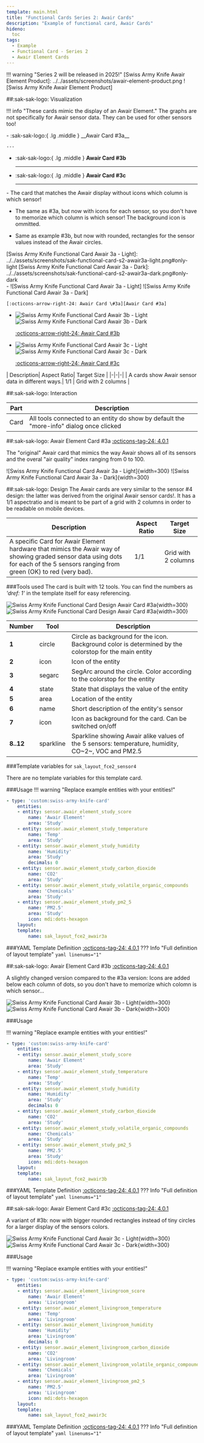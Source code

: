 ```yaml
---
template: main.html
title: "Functional Cards Series 2: Awair Cards"
description: "Example of functional card, Awair Cards"
hideno:
  toc
tags:
  - Example
  - Functional Card - Series 2
  - Awair Element Cards
---
```

<!-- GT/GL -->
!!! warning "Series 2 will be released in 2025!"
[Swiss Army Knife Awair Element Product]: ../../assets/screenshots/awair-element-product.png
![Swiss Army Knife Awair Element Product]

##:sak-sak-logo: Visualization


!!! info "These cards mimic the display of an Awair Element."
    The graphs are not specifically for Awair sensor data. They can be used for other sensors too! 
<div class="poep" markdown>
<div class="grid cards toprow col3" markdown>
-   :sak-sak-logo:{ .lg .middle } __Awair Card #3a__

    ---

-   :sak-sak-logo:{ .lg .middle } __Awair Card #3b__

    ---

-   :sak-sak-logo:{ .lg .middle } __Awair Card #3c__

    ---
</div>
<div class="grid cards middlerow col3" markdown>
-    The card that matches the Awair display without icons which column is which sensor!

-    The same as #3a, but now with icons for each sensor, so you don't have to memorize which column is which sensor!
    The background icon is ommitted.

-    Same as example #3b, but now with rounded, rectangles for the sensor values instead of the Awair circles.

</div>
[Swiss Army Knife Functional Card Awair 3a - Light]: ../../assets/screenshots/sak-functional-card-s2-awair3a-light.png#only-light
[Swiss Army Knife Functional Card Awair 3a - Dark]: ../../assets/screenshots/sak-functional-card-s2-awair3a-dark.png#only-dark

[Swiss Army Knife Functional Card Awair 3b - Light]: ../../assets/screenshots/sak-functional-card-s2-awair3b-light.png#only-light
[Swiss Army Knife Functional Card Awair 3b - Dark]: ../../assets/screenshots/sak-functional-card-s2-awair3b-dark.png#only-dark

[Swiss Army Knife Functional Card Awair 3c - Light]: ../../assets/screenshots/sak-functional-card-s2-awair3c-1-light.png#only-light
[Swiss Army Knife Functional Card Awair 3c - Dark]: ../../assets/screenshots/sak-functional-card-s2-awair3c-1-dark.png#only-dark

<div class="grid cards bottomrow col3" markdown>
-   ![Swiss Army Knife Functional Card Awair 3a - Light]
    ![Swiss Army Knife Functional Card Awair 3a - Dark]

    [:octicons-arrow-right-24: Awair Card \#3a][Awair Card #3a]

-   ![Swiss Army Knife Functional Card Awair 3b - Light]
    ![Swiss Army Knife Functional Card Awair 3b - Dark]

    [:octicons-arrow-right-24: Awair Card \#3b][Awair Card #3b]

-   ![Swiss Army Knife Functional Card Awair 3c - Light]
    ![Swiss Army Knife Functional Card Awair 3c - Dark]

    [:octicons-arrow-right-24: Awair Card \#3c][Awair Card #3c]

</div>
</div>
| Description| Aspect Ratio| Target Size |
|-|-|-|
| A cards show Awair sensor data in different ways.| 1/1 | Grid with 2 columns |

##:sak-sak-logo: Interaction

| Part | Description|
|-|-|
| Card | All tools connected to an entity do show by default the "more-info" dialog once clicked |

##:sak-sak-logo: Awair Element Card #3a
[:octicons-tag-24: 4.0.1][github-releases]

The "original" Awair card that mimics the way Awair shows all of its sensors and the overal "air quality" index ranging from 0 to 100.

![Swiss Army Knife Functional Card Awair 3a - Light]{width=300}
![Swiss Army Knife Functional Card Awair 3a - Dark]{width=300}

##:sak-sak-logo: Design
The Awair cards are very similar to the sensor \#4 design: the latter was derived from the original Awair sensor cards!. It has a 1/1 aspectratio and is meant to be part of a grid with 2 columns in order to be readable on mobile devices.

| Description| Aspect Ratio| Target Size |
|-|-|-|
| A specific Card for Awair Element hardware that mimics the Awair way of showing graded sensor data using dots for each of the 5 sensors ranging from green (OK) to red (very bad).| 1/1 | Grid with 2 columns |

###Tools used
The card is built with 12 tools. You can find the numbers as *'dref: 1'* in the template itself for easy referencing.

![Swiss Army Knife Functional Card Design Awair Card #3a](../../assets/screenshots/sak-functional-card-design-s2-awair3a-light.png#only-light){width=300}
![Swiss Army Knife Functional Card Design Awair Card #3a](../../assets/screenshots/sak-functional-card-design-s2-awair3a-dark.png#only-dark){width=300}

| Number| Tool | Description |
|-|-|-|
| **1** | circle | Circle as background for the icon. Background color is determined by the colorstop for the main entity |
| **2** | icon | Icon of the entity |
| **3** | segarc | SegArc around the circle. Color according to the colorstop for the entity |
| **4** | state | State that displays the value of the entity |
| **5** | area | Location of the entity |
| **6** | name | Short description of the entity's sensor |
| **7** | icon | Icon as background for the card. Can be switched on/off |
| **8..12** | sparkline | Sparkline showing Awair alike values of the 5 sensors: temperature, humidity, CO~2~, VOC and PM2.5 |

###Template variables for `sak_layout_fce2_sensor4`

There are no template variables for this template card.

###Usage
!!! warning "Replace example entities with your entities!"

```yaml linenums="1"
- type: 'custom:swiss-army-knife-card'
    entities:
    - entity: sensor.awair_element_study_score
        name: 'Awair Element'
        area: 'Study'
    - entity: sensor.awair_element_study_temperature
        name: 'Temp'
        area: 'Study'
    - entity: sensor.awair_element_study_humidity
        name: 'Humidity'
        area: 'Study'
        decimals: 0
    - entity: sensor.awair_element_study_carbon_dioxide
        name: 'CO2'
        area: 'Study'
    - entity: sensor.awair_element_study_volatile_organic_compounds
        name: 'Chemicals'
        area: 'Study'
    - entity: sensor.awair_element_study_pm2_5
        name: 'PM2.5'
        area: 'Study'
        icon: mdi:dots-hexagon
    layout:
    template:
        name: sak_layout_fce2_awair3a
```

###YAML Template Definition
[:octicons-tag-24: 4.0.1][github-releases]
??? Info "Full definition of layout template"
    ```yaml linenums="1"
    ```

##:sak-sak-logo: Awair Element Card #3b
[:octicons-tag-24: 4.0.1][github-releases]

A slightly changed version compared to the \#3a version: Icons are added below each column of dots, so you don't have to memorize which colomn is which sensor...

![Swiss Army Knife Functional Card Awair 3b - Light]{width=300}
![Swiss Army Knife Functional Card Awair 3b - Dark]{width=300}

###Usage

!!! warning "Replace example entities with your entities!"

```yaml linenums="1"
- type: 'custom:swiss-army-knife-card'
    entities:
    - entity: sensor.awair_element_study_score
        name: 'Awair Element'
        area: 'Study'
    - entity: sensor.awair_element_study_temperature
        name: 'Temp'
        area: 'Study'
    - entity: sensor.awair_element_study_humidity
        name: 'Humidity'
        area: 'Study'
        decimals: 0
    - entity: sensor.awair_element_study_carbon_dioxide
        name: 'CO2'
        area: 'Study'
    - entity: sensor.awair_element_study_volatile_organic_compounds
        name: 'Chemicals'
        area: 'Study'
    - entity: sensor.awair_element_study_pm2_5
        name: 'PM2.5'
        area: 'Study'
        icon: mdi:dots-hexagon
    layout:
    template:
        name: sak_layout_fce2_awair3b
```

###YAML Template Definition
[:octicons-tag-24: 4.0.1][github-releases]
??? Info "Full definition of layout template"
    ```yaml linenums="1"
    ```
    
##:sak-sak-logo: Awair Element Card #3c
[:octicons-tag-24: 4.0.1][github-releases]

A variant of \#3b: now with bigger rounded rectangles instead of tiny circles for a larger display of the sensors colors.

![Swiss Army Knife Functional Card Awair 3c - Light]{width=300}
![Swiss Army Knife Functional Card Awair 3c - Dark]{width=300}

###Usage

!!! warning "Replace example entities with your entities!"

```yaml linenums="1"
- type: 'custom:swiss-army-knife-card'
    entities:
    - entity: sensor.awair_element_livingroom_score
        name: 'Awair Element'
        area: 'Livingroom'
    - entity: sensor.awair_element_livingroom_temperature
        name: 'Temp'
        area: 'Livingroom'
    - entity: sensor.awair_element_livingroom_humidity
        name: 'Humidity'
        area: 'Livingroom'
        decimals: 0
    - entity: sensor.awair_element_livingroom_carbon_dioxide
        name: 'CO2'
        area: 'Livingroom'
    - entity: sensor.awair_element_livingroom_volatile_organic_compounds
        name: 'Chemicals'
        area: 'Livingroom'
    - entity: sensor.awair_element_livingroom_pm2_5
        name: 'PM2.5'
        area: 'Livingroom'
        icon: mdi:dots-hexagon
    layout:
    template:
        name: sak_layout_fce2_awair3c
```
###YAML Template Definition
[:octicons-tag-24: 4.0.1][github-releases]
??? Info "Full definition of layout template"
    ```yaml linenums="1"
    ```
    

<!--- Internal References... --->
[Swiss Army Knife Tutorial 02]: ../tutorials/10-step-tutorial-02-intro.md
[Preface]: functional-card-binary-sensor-alert1-card.md
[Awair Card #3a]: #awair-element-card-3a
[Awair Card #3b]: #awair-element-card-3b
[Awair Card #3c]: #awair-element-card-3c

<!--- External References... --->
[ham3-d06-url]: https://material3-themes-manual.amoebelabs.com/examples/material3-example-theme-d06-tealblue/
[github-releases]: https://github.com/amoebelabs/swiss-army-knife-card/releases/


